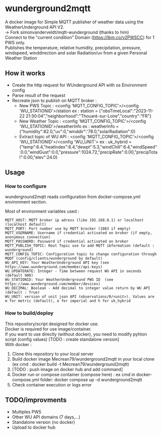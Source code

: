 # wunderground2mqtt

A docker image for Simple MQTT publisher of weather data using the WeatherUnderground API V2.  
 -> Fork simonvanderveldt/mqtt-wunderground  (thanks to him)  
 Connect to the "current condition" Domain (https://ibm.co/v2PWSCC) for 1 PWS only.  
Publishes the temperature, relative humidity, precipitation, pressure, windspeed, winddirection and solar Radiation/uv from a given Personal Weather Station

## How it works
 - Create the http request for WUnderground API with os Environment config
 - Parse result of the request
 - Recreate json to publish on MQTT broker :
   -  New PWS Topic : <config 'MQTT_CONFIG_TOPIC'>/<config 'WU_STATIONID'>/station
     ex : station = {"obsTimeLocal":"2023-11-22 21:30:04","neighborhood":"Thouaré-sur-Loire","country":"FR"}
   - New Weather Topic : <config 'MQTT_CONFIG_TOPIC'>/<config 'WU_STATIONID'>/weatherInfo
     ex : weatherInfo = {"humidity":82.0,"uv":0,"winddir":'78.0,"solarRadiation":0}
   - Extract <unit> topic of WU API : <config 'MQTT_CONFIG_TOPIC'>/<config 'WU_STATIONID'>/<config 'WU_UNIT'>
     ex : uk_hybrid = {"temp":6.4,"heatIndex":6.4,"dewpt":5.3,"windChill":6.4,"windSpeed":0.0,"windGust":0.0,"pressure":1024.72,"precipRate":0.00,"precipTotal":0.00,"elev":24.0}


## Usage
### How to configure
wunderground2mqtt reads configuration from docker-compose.yml environment section.

Most of environment variables used :

	MQTT_HOST: MQTT broker ip adress (like 192.168.0.1) or localhost (localhost default)
	MQTT_PORT: Port number use by MQTT brocker (1883 if empty)
	MQTT_USERNAME: Username if credential activated on broker (if empty, anonymous connection)
	MQTT_PASSWORD: Password if credential activated on broker
	MQTT_PUBLISH_TOPIC: Root Topic use to add MQTT ibformation (default : wunderground)
	MQTT_CONFIG_TOPIC: Configuration topic to change configuration through MQQT (config/clients/wunderground by default)
	WU_API_KEY: Your WeatherUnderground API key (see https://www.wunderground.com/member/api-keys)
	WU_UPDATERATE: Integer - Time between request WU API in seconds (default 900)
	WU_STATIONID: Your WeatherUnderground PWS ID  (see https://www.wunderground.com/member/devices)
	WU_DECIMAL: Boolean - Add decimal to integer value return by WU API (default : True)
	WU_UNIT: version of unit json API (observations/0/<unit>). Values are m for metric (default), e for imperial and h for uk_hybrid
	  
### How to build/deploy
This repository/script designed for docker use.  
Docker is required for use image/container.  
If you want to use directly (without docker), you need to modify pyhton script (config values) [TODO : create standalone version]  
With docker : 
1) Clone this repository to your local server
2) Build docker image Mecrean79/wunderground2mqtt in your local clone (ex cmd : docker build -t Mecrean79/wunderground2mqtt)
3) [TODO : push image on docker hub and add command]
4) Docker run or compose container (compose here) :
ex cmd in docker-compose.yml folder: docker compose up -d wunderground2mqtt
5) Check container execution or logs error

## TODO/improvments
- Multiples PWS
- Other WU API domains (7 days,...)
- Standalone version (no docker)
- Upload to docker hub

